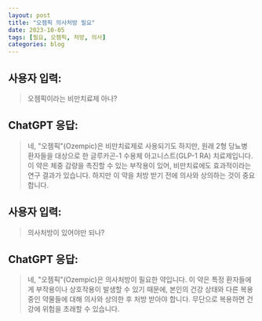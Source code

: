 ```yaml
---
layout: post
title: "오젬픽 의사처방 필요"
date: 2023-10-05
tags: [필요, 오젬픽, 처방, 의사]
categories: blog
---
```


## 사용자 입력:
> 오젬픽이라는 비만치료제 아나?

## ChatGPT 응답:
> 네, "오젬픽"(Ozempic)은 비만치료제로 사용되기도 하지만, 원래 2형 당뇨병 환자들을 대상으로 한 글루카곤-1 수용체 아고니스트(GLP-1 RA) 치료제입니다. 이 약은 체중 감량을 촉진할 수 있는 부작용이 있어, 비만치료에도 효과적이라는 연구 결과가 있습니다. 하지만 이 약을 처방 받기 전에 의사와 상의하는 것이 중요합니다.

## 사용자 입력:
> 의사처방이 있어야만 되나?

## ChatGPT 응답:
> 네, "오젬픽"(Ozempic)은 의사처방이 필요한 약입니다. 이 약은 특정 환자들에게 부작용이나 상호작용이 발생할 수 있기 때문에, 본인의 건강 상태와 다른 복용 중인 약물들에 대해 의사와 상의한 후 처방 받아야 합니다. 무단으로 복용하면 건강에 위험을 초래할 수 있습니다.

